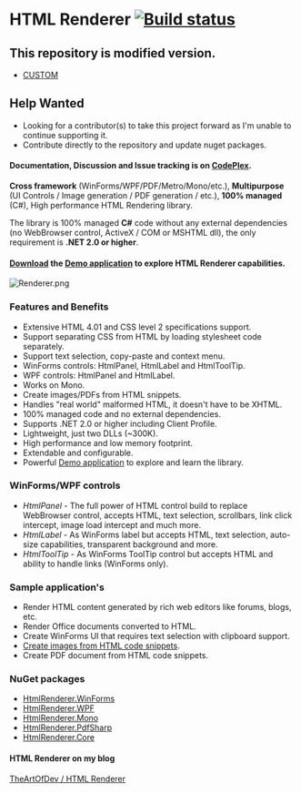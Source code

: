HTML Renderer [![Build status](https://ci.appveyor.com/api/projects/status/cm8xpf8ebt3hyi3e)](https://ci.appveyor.com/project/ArthurHub/html-renderer)
=============

## This repository is modified version.
* [CUSTOM](CUSTOM.md)

## Help Wanted
* Looking for a contributor(s) to take this project forward as I'm unable to continue supporting it.
* Contribute directly to the repository and update nuget packages.

#### Documentation, Discussion and Issue tracking is on [CodePlex](https://htmlrenderer.codeplex.com/).

**Cross framework** (WinForms/WPF/PDF/Metro/Mono/etc.), **Multipurpose** (UI Controls / Image generation / PDF generation / etc.), **100% managed** (C#), High performance HTML Rendering library.

The library is 100% managed **C#** code without any external dependencies (no WebBrowser control, ActiveX / COM or MSHTML dll), the only requirement is **.NET 2.0 or higher**.

#### [Download](https://htmlrenderer.codeplex.com/releases/) the [Demo application](https://htmlrenderer.codeplex.com/wikipage?title=Demo%20application&referringTitle=Home) to explore HTML Renderer capabilities.

![Renderer.png](https://raw.githubusercontent.com/ArthurHub/HTML-Renderer/master/Art/demo_winforms.png)

### Features and Benefits
* Extensive HTML 4.01 and CSS level 2 specifications support.
* Support separating CSS from HTML by loading stylesheet code separately.
* Support text selection, copy-paste and context menu.
* WinForms controls: HtmlPanel, HtmlLabel and HtmlToolTip.
* WPF controls: HtmlPanel and HtmlLabel.
* Works on Mono.
* Create images/PDFs from HTML snippets.
* Handles "real world" malformed HTML, it doesn't have to be XHTML.
* 100% managed code and no external dependencies.
* Supports .NET 2.0 or higher including Client Profile.
* Lightweight, just two DLLs (~300K).
* High performance and low memory footprint.
* Extendable and configurable.
* Powerful [Demo application](https://htmlrenderer.codeplex.com/wikipage?title=Demo%20application&referringTitle=Home) to explore and learn the library.

### WinForms/WPF controls
* *HtmlPanel* - The full power of HTML control build to replace WebBrowser control, accepts HTML, text selection, scrollbars, link click intercept, image load intercept and much more.
* *HtmlLabel* - As WinForms label but accepts HTML, text selection, auto-size capabilities, transparent background and more.
* *HtmlToolTip* - As WinForms ToolTip control but accepts HTML and ability to handle links (WinForms only).

### Sample application's
* Render HTML content generated by rich web editors like forums, blogs, etc.
* Render Office documents converted to HTML.
* Create WinForms UI that requires text selection with clipboard support.
* [Create images from HTML code snippets](https://htmlrenderer.codeplex.com/wikipage?title=Image%20generation&referringTitle=Home).
* Create PDF document from HTML code snippets.

### NuGet packages
* [HtmlRenderer.WinForms](https://www.nuget.org/packages/HtmlRenderer.WinForms)
* [HtmlRenderer.WPF](https://www.nuget.org/packages/HtmlRenderer.WPF)
* [HtmlRenderer.Mono](https://www.nuget.org/packages/HtmlRenderer.Mono)
* [HtmlRenderer.PdfSharp](https://www.nuget.org/packages/HtmlRenderer.PdfSharp)
* [HtmlRenderer.Core](https://www.nuget.org/packages/HtmlRenderer.Core)

#### HTML Renderer on my blog
[TheArtOfDev / HTML Renderer](http://theartofdev.com/html-renderer/)
